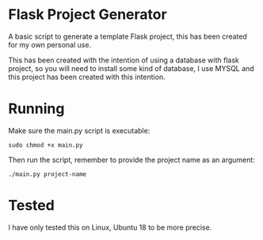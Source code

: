 # Flask Project Generator

A basic script to generate a template Flask project, this has been created for my own personal use.

This has been created with the intention of using a database with flask project, so you will need to install some kind of database, I use MYSQL and this project has been created with this intention.

# Running

Make sure the main.py script is executable:

`sudo chmod +x main.py`

Then run the script, remember to provide the project name as an argument:

`./main.py project-name`

# Tested

I have only tested this on Linux, Ubuntu 18 to be more precise.
